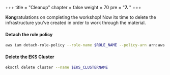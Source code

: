 +++
title = "Cleanup"
chapter = false
weight = 70
pre = "<b>7. </b>"
+++

**Kong**ratulations on completing the workshop! Now its time to delete the infrastructure you’ve created in order to work through the material.

#### Detach the role policy

```bash
aws iam detach-role-policy --role-name $ROLE_NAME --policy-arn arn:aws:iam::aws:policy/CloudWatchAgentServerPolicy   
```

#### Delete the EKS Cluster

```bash
eksctl delete cluster --name $EKS_CLUSTERNAME   
```